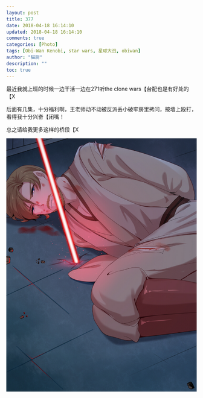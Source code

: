 ```yaml
---
layout: post
title: 377
date: 2018-04-18 16:14:10
updated: 2018-04-18 16:14:10
comments: true
categories: [Photo]
tags: [Obi-Wan Kenobi, star wars, 星球大战, obiwan]
author: "猫厨"
description: ""
toc: true
---
```


<p>最近我就上班的时候一边干活一边在271听the clone wars【台配也是有好处的【X</p> 
<p>后面有几集，十分福利啊，王老师动不动被反派丢小破牢房里拷问，按墙上殴打，看得我十分兴奋【闭嘴！</p> 
<p>总之请给我更多这样的桥段【X</p>

![](https://raw.githubusercontent.com/alicewish/meowchain247/master/img_cVZNdzJtQk9JV2RxK2ZvK3FvNHVNNkExbzJvOGQ3c1RZOXZ4clRZVUhrSGZHT0V0UXVVYnhRPT0.jpg)